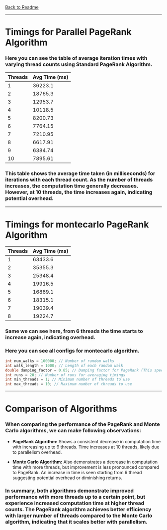 [Back to Readme](../README.md)

---

# Timings for Parallel PageRank Algorithm

### Here you can see the table of average iteration times with varying thread counts using Standard PageRank Algorithm.

| Threads | Avg Time (ms) |
|---------|---------------|
| 1       | 36223.1       |
| 2       | 18765.3       |
| 3       | 12953.7       |
| 4       | 10118.5       |
| 5       | 8200.73       |
| 6       | 7764.15       |
| 7       | 7210.95       |
| 8       | 6617.91       |
| 9       | 6384.74       |
| 10      | 7895.61       |

### This table shows the average time taken (in milliseconds) for iterations with each thread count. As the number of threads increases, the computation time generally decreases. However, at 10 threads, the time increases again, indicating potential overhead.

---

# Timings for montecarlo PageRank Algorithm

| Threads | Avg Time (ms) |
|---------|---------------|
| 1       | 63433.6       |
| 2       | 35355.3       |
| 3       | 25348.4       |
| 4       | 19916.5       |
| 5       | 16869.1       |
| 6       | 18315.1       |
| 7       | 19039.4       |
| 8       | 19224.7       |

### Same we can see here, from 6 threads the time starts to increase again, indicating overhead.

### Here you can see all configs for montecarlo algorithm.
```c++
int num_walks = 100000; // Number of random walks
int walk_length = 1000; // Length of each random walk
double damping_factor = 0.85; // Damping factor for PageRank (This specifies the probability of jumping to a random node)
int runs = 20; // Number of runs for averaging timings
int min_threads = 1; // Minimum number of threads to use
int max_threads = 10; // Maximum number of threads to use
```

---

# Comparison of Algorithms

### When comparing the performance of the PageRank and Monte Carlo algorithms, we can make following observations:
- **PageRank Algorithm:** Shows a consistent decrease in computation time with increasing up to 9 threads. Time increases at 10 threads, likely due to parallelism overhead.

- **Monte Carlo Algorithm:** Also demonstrates a decrease in computation time with more threads, but improvement is less pronounced compared to PageRank. An increase in time is seen starting from 6 thread suggesting potential overhead or diminishing returns.
### In summary, both algorithms demonstrate improved performance with more threads up to a certain point, but experience increased computation time at higher thread counts. The PageRank algorithm achieves better efficiency with larger number of threads compared to the Monte Carlo algorithm, indicating that it scales better with parallelism.